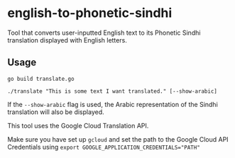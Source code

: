 # english-to-phonetic-sindhi
Tool that converts user-inputted English text to its Phonetic Sindhi translation displayed with English letters.

## Usage

`go build translate.go`

`./translate "This is some text I want translated." [--show-arabic]`

If the `--show-arabic` flag is used, the Arabic representation of the Sindhi translation will also be displayed.

This tool uses the Google Cloud Translation API.

Make sure you have set up `gcloud` and set the path to the Google Cloud API Credentials using `export GOOGLE_APPLICATION_CREDENTIALS="PATH"`